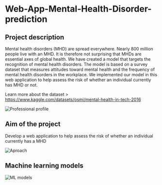 # Web-App-Mental-Health-Disorder-prediction

## Project description
Mental health disorders (MHD) are spread everywhere. Nearly 800 million people live with an MHD. It is therefore not surprising that MHDs are essential axes of global health. We have created a model that targets the recognition of mental health disorders. The model is based on a survey dataset that measures attitudes toward mental health and the frequency of mental health disorders in the workplace. We implemented our model in this web application to help assess the risk of whether an individual currently has MHD or not.

Learn more about the dataset > https://www.kaggle.com/datasets/osmi/mental-health-in-tech-2016

![Professional profile](https://user-images.githubusercontent.com/99809486/172599602-af5c8f85-a7f4-4447-9acb-1a8f18cef3a8.svg)

## Aim of the project
Develop a web application to help assess the risk of whether an individual currently has a MHD

![Aproach](https://user-images.githubusercontent.com/99809486/172601376-a9892639-7c86-47a3-bd03-a850dcbf2ed4.svg)

## Machine learning models

![ML models](https://user-images.githubusercontent.com/99809486/172601978-f52f4791-5405-43a3-a6ea-6fefb4203fcc.svg)
